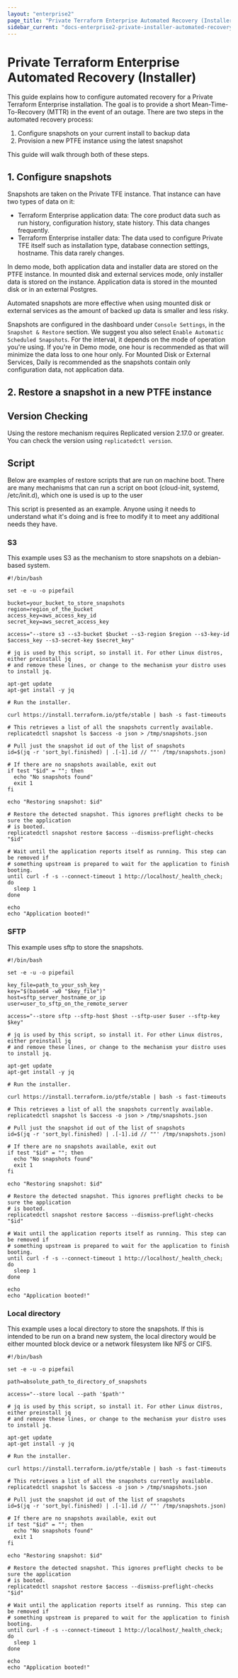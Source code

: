 ```yaml
---
layout: "enterprise2"
page_title: "Private Terraform Enterprise Automated Recovery (Installer Beta)"
sidebar_current: "docs-enterprise2-private-installer-automated-recovery"
---
```


# Private Terraform Enterprise Automated Recovery (Installer)

This guide explains how to configure automated recovery for a Private Terraform
Enterprise installation. The goal is to provide a short Mean-Time-To-Recovery (MTTR)
in the event of an outage. There are two steps in the automated recovery process:

1. Configure snapshots on your current install to backup data
1. Provision a new PTFE instance using the latest snapshot

This guide will walk through both of these steps.

## 1. Configure snapshots

Snapshots are taken on the Private TFE instance. That instance can
have two types of data on it:

- Terraform Enterprise application data: The core product data such as
run history, configuration history, state history. This data
changes frequently.
- Terraform Enterprise installer data: The data used
to configure Private TFE itself such as installation type, database
connection settings, hostname. This data rarely changes.

In demo mode, both application data and installer data are
stored on the PTFE instance. In mounted disk and external services mode, only
installer data is stored on the instance. Application data
is stored in the mounted disk or in an external Postgres.

Automated snapshots are more effective when using mounted disk or
external services as the amount of backed up data is smaller and
less risky.

Snapshots are configured in the dashboard under `Console Settings`,
in the `Snapshot & Restore` section. We suggest you also select
`Enable Automatic Scheduled Snapshots`. For the interval, it depends
on the mode of operation you're using. If you're in Demo mode,
one hour is recommended as that will minimize the data loss to one
hour only. For Mounted Disk or External Services, Daily is recommended
as the snapshots contain only configuration data, not application data.

## 2. Restore a snapshot in a new PTFE instance

## Version Checking

Using the restore mechanism requires Replicated version 2.17.0 or greater.
You can check the version using `replicatedctl version`.

## Script
Below are examples of restore scripts that are run on machine boot.
There are many mechanisms that can run a script on boot (cloud-init, systemd, /etc/init.d),
which one is used is up to the user

This script is presented as an example. Anyone using it needs to understand
what it's doing and is free to modify it to meet any additional needs they have.

### S3

This example uses S3 as the mechanism to store snapshots on a debian-based system.


```
#!/bin/bash

set -e -u -o pipefail

bucket=your_bucket_to_store_snapshots
region=region_of_the_bucket
access_key=aws_access_key_id
secret_key=aws_secret_access_key

access="--store s3 --s3-bucket $bucket --s3-region $region --s3-key-id $access_key --s3-secret-key $secret_key"

# jq is used by this script, so install it. For other Linux distros, either preinstall jq
# and remove these lines, or change to the mechanism your distro uses to install jq.

apt-get update
apt-get install -y jq

# Run the installer.

curl https://install.terraform.io/ptfe/stable | bash -s fast-timeouts

# This retrieves a list of all the snapshots currently available.
replicatedctl snapshot ls $access -o json > /tmp/snapshots.json

# Pull just the snapshot id out of the list of snapshots
id=$(jq -r 'sort_by(.finished) | .[-1].id // ""' /tmp/snapshots.json)

# If there are no snapshots available, exit out
if test "$id" = ""; then
  echo "No snapshots found"
  exit 1
fi

echo "Restoring snapshot: $id"

# Restore the detected snapshot. This ignores preflight checks to be sure the application
# is booted.
replicatedctl snapshot restore $access --dismiss-preflight-checks "$id"

# Wait until the application reports itself as running. This step can be removed if
# something upstream is prepared to wait for the application to finish booting.
until curl -f -s --connect-timeout 1 http://localhost/_health_check; do
  sleep 1
done

echo
echo "Application booted!"
```

### SFTP

This example uses sftp to store the snapshots.

```
#!/bin/bash

set -e -u -o pipefail

key_file=path_to_your_ssh_key
key="$(base64 -w0 "$key_file")"
host=sftp_server_hostname_or_ip
user=user_to_sftp_on_the_remote_server

access="--store sftp --sftp-host $host --sftp-user $user --sftp-key $key"

# jq is used by this script, so install it. For other Linux distros, either preinstall jq
# and remove these lines, or change to the mechanism your distro uses to install jq.

apt-get update
apt-get install -y jq

# Run the installer.

curl https://install.terraform.io/ptfe/stable | bash -s fast-timeouts

# This retrieves a list of all the snapshots currently available.
replicatedctl snapshot ls $access -o json > /tmp/snapshots.json

# Pull just the snapshot id out of the list of snapshots
id=$(jq -r 'sort_by(.finished) | .[-1].id // ""' /tmp/snapshots.json)

# If there are no snapshots available, exit out
if test "$id" = ""; then
  echo "No snapshots found"
  exit 1
fi

echo "Restoring snapshot: $id"

# Restore the detected snapshot. This ignores preflight checks to be sure the application
# is booted.
replicatedctl snapshot restore $access --dismiss-preflight-checks "$id"

# Wait until the application reports itself as running. This step can be removed if
# something upstream is prepared to wait for the application to finish booting.
until curl -f -s --connect-timeout 1 http://localhost/_health_check; do
  sleep 1
done

echo
echo "Application booted!"
```

### Local directory

This example uses a local directory to store the snapshots. If this is intended to be run
on a brand new system, the local directory would be either mounted block device or a
network filesystem like NFS or CIFS.

```
#!/bin/bash

set -e -u -o pipefail

path=absolute_path_to_directory_of_snapshots

access="--store local --path '$path'"

# jq is used by this script, so install it. For other Linux distros, either preinstall jq
# and remove these lines, or change to the mechanism your distro uses to install jq.

apt-get update
apt-get install -y jq

# Run the installer.

curl https://install.terraform.io/ptfe/stable | bash -s fast-timeouts

# This retrieves a list of all the snapshots currently available.
replicatedctl snapshot ls $access -o json > /tmp/snapshots.json

# Pull just the snapshot id out of the list of snapshots
id=$(jq -r 'sort_by(.finished) | .[-1].id // ""' /tmp/snapshots.json)

# If there are no snapshots available, exit out
if test "$id" = ""; then
  echo "No snapshots found"
  exit 1
fi

echo "Restoring snapshot: $id"

# Restore the detected snapshot. This ignores preflight checks to be sure the application
# is booted.
replicatedctl snapshot restore $access --dismiss-preflight-checks "$id"

# Wait until the application reports itself as running. This step can be removed if
# something upstream is prepared to wait for the application to finish booting.
until curl -f -s --connect-timeout 1 http://localhost/_health_check; do
  sleep 1
done

echo
echo "Application booted!"
```

